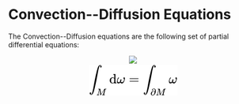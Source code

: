 # Convection--Diffusion Equations

The Convection--Diffusion equations are the following set of partial differential equations:
<!-- $$
    \frac{\partial \rho}{\partial t} + \nabla \cdot (\rho \mathbb{v}) = 0
$$ --> 

<div align="center"><img style="background: white;" src="https://render.githubusercontent.com/render/math?math=%20%20%20%20%5Cfrac%7B%5Cpartial%20%5Crho%7D%7B%5Cpartial%20t%7D%20%2B%20%5Cnabla%20%5Ccdot%20(%5Crho%20%5Cmathbb%7Bv%7D)%20%3D%200"></div>

<!-- $$
    \int_M \mathrm{d}\omega = \int_{\partial M} \omega
$$ --> 

<div align="center"><img style="background: white;" src="svg\15pWxFjuJr.svg"></div>